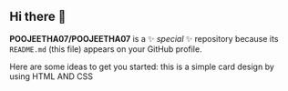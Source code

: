 ## Hi there 👋


**POOJEETHA07/POOJEETHA07** is a ✨ _special_ ✨ repository because its `README.md` (this file) appears on your GitHub profile.

Here are some ideas to get you started:
this is a simple card design by using HTML AND CSS

